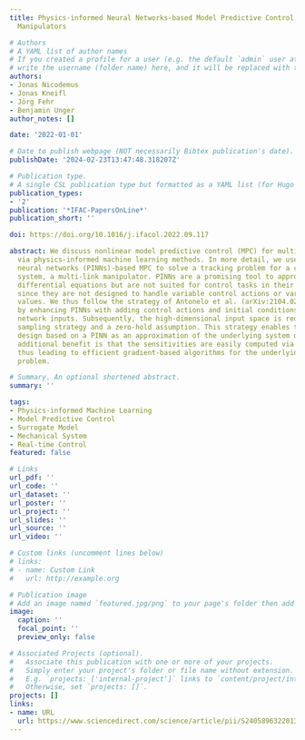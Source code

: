 ```yaml
---
title: Physics-informed Neural Networks-based Model Predictive Control for Multi-link
  Manipulators

# Authors
# A YAML list of author names
# If you created a profile for a user (e.g. the default `admin` user at `content/authors/admin/`), 
# write the username (folder name) here, and it will be replaced with their full name and linked to their profile.
authors:
- Jonas Nicodemus
- Jonas Kneifl
- Jörg Fehr
- Benjamin Unger
author_notes: []

date: '2022-01-01'

# Date to publish webpage (NOT necessarily Bibtex publication's date).
publishDate: '2024-02-23T13:47:48.318207Z'

# Publication type.
# A single CSL publication type but formatted as a YAML list (for Hugo requirements).
publication_types:
- '2'
publication: '*IFAC-PapersOnLine*'
publication_short: ''

doi: https://doi.org/10.1016/j.ifacol.2022.09.117

abstract: We discuss nonlinear model predictive control (MPC) for multi-body dynamics
  via physics-informed machine learning methods. In more detail, we use a physics-informed
  neural networks (PINNs)-based MPC to solve a tracking problem for a complex mechanical
  system, a multi-link manipulator. PINNs are a promising tool to approximate (partial)
  differential equations but are not suited for control tasks in their original form
  since they are not designed to handle variable control actions or variable initial
  values. We thus follow the strategy of Antonelo et al. (arXiv:2104.02556, 2021)
  by enhancing PINNs with adding control actions and initial conditions as additional
  network inputs. Subsequently, the high-dimensional input space is reduced via a
  sampling strategy and a zero-hold assumption. This strategy enables the controller
  design based on a PINN as an approximation of the underlying system dynamics. The
  additional benefit is that the sensitivities are easily computed via automatic differentiation,
  thus leading to efficient gradient-based algorithms for the underlying optimal control
  problem.

# Summary. An optional shortened abstract.
summary: ''

tags:
- Physics-informed Machine Learning
- Model Predictive Control
- Surrogate Model
- Mechanical System
- Real-time Control
featured: false

# Links
url_pdf: ''
url_code: ''
url_dataset: ''
url_poster: ''
url_project: ''
url_slides: ''
url_source: ''
url_video: ''

# Custom links (uncomment lines below)
# links:
# - name: Custom Link
#   url: http://example.org

# Publication image
# Add an image named `featured.jpg/png` to your page's folder then add a caption below.
image:
  caption: ''
  focal_point: ''
  preview_only: false

# Associated Projects (optional).
#   Associate this publication with one or more of your projects.
#   Simply enter your project's folder or file name without extension.
#   E.g. `projects: ['internal-project']` links to `content/project/internal-project/index.md`.
#   Otherwise, set `projects: []`.
projects: []
links:
- name: URL
  url: https://www.sciencedirect.com/science/article/pii/S2405896322013118
---
```


